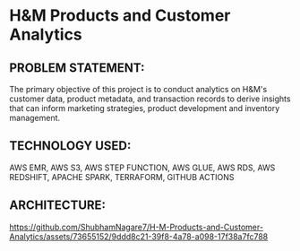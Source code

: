 # H&M Products and Customer Analytics

## PROBLEM STATEMENT:
The primary objective of this project is to conduct analytics on H&M's customer data, product metadata, and transaction records to derive insights that can inform marketing strategies, product development and inventory management.

## TECHNOLOGY USED:
AWS EMR, AWS S3, AWS STEP FUNCTION, AWS GLUE, AWS RDS, AWS REDSHIFT, APACHE SPARK, TERRAFORM, GITHUB ACTIONS 

## ARCHITECTURE:

https://github.com/ShubhamNagare7/H-M-Products-and-Customer-Analytics/assets/73655152/9ddd8c21-39f8-4a78-a098-17f38a7fc788

